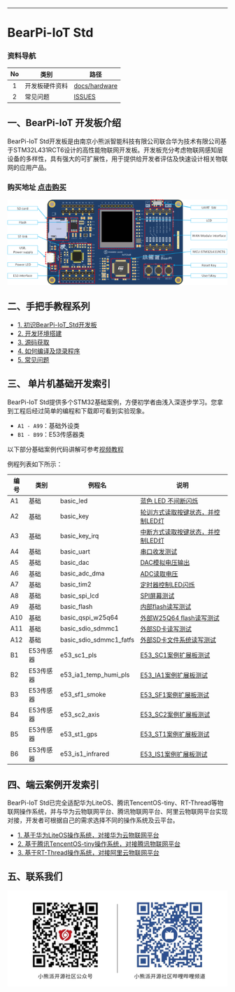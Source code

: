 
---
# BearPi-IoT Std
### 资料导航
| No | 类别 | 路径  |
| :----: | ---- |  ------------------------------------------------------------ |
| 1    | 开发板硬件资料 | [docs/hardware](/docs/hardware) |
| 2    | 常见问题 | [ISSUES](https://gitee.com/bearpi/bearpi-iot_std/issues) |



## 一、BearPi-IoT  开发板介绍

BearPi-IoT Std开发板是由南京小熊派智能科技有限公司联合华为技术有限公司基于STM32L431RCT6设计的高性能物联网开发板。开发板充分考虑物联网感知层设备的多样性，具有强大的可扩展性，用于提供给开发者评估及快速设计相关物联网的应用产品。

### 购买地址 [点击购买](https://item.taobao.com/item.htm?id=608002911209)

![](docs/figures/bearpi_iot_std_info.png)



## 二、手把手教程系列


- [1. 初识BearPi-IoT_Std开发板](docs/device-dev/初识BearPi-IoT_Std开发板.md)
- [2. 开发环境搭建](docs/device-dev/开发环境搭建.md)
- [3. 源码获取](docs/device-dev/源码获取.md)
- [4. 如何编译及烧录程序](docs/device-dev/编译代码及烧录.md)
- [5. 常见问题](docs/device-dev/常见问题.md)


## 三、 单片机基础开发索引
BearPi-IoT Std提供多个STM32基础案例，方便初学者由浅入深逐步学习。您拿到工程后经过简单的编程和下载即可看到实验现象。

* `A1 - A99`：基础外设类
* `B1 - B99`：E53传感器类

以下部分基础案例代码讲解可参考[视频教程](https://www.bilibili.com/video/BV1S5411x71A)

例程列表如下所示：

| 编号 | 类别   | 例程名           | 说明                                                         |
| ---- | ------ | ---------------- | ------------------------------------------------------------ |
| A1   | 基础   | basic_led        |   [蓝色 LED 不间断闪烁](/applications/A1_basic_led)  |
| A2   | 基础   | basic_key            |  [轮训方式读取按键状态，并控制LED灯](/applications/A2_basic_key)|
| A3   | 基础   | basic_key_irq            |   [中断方式读取按键状态，并控制LED灯](/applications/A3_basic_key_irq )|
| A4   | 基础   | basic_uart            |   [串口收发测试](/applications/A4_basic_uart)|
| A5   | 基础   | basic_dac             |   [DAC模拟电压输出](/applications/A5_basic_dac)|
| A6   | 基础   | basic_adc_dma           |    [ADC读取电压](/applications/A6_basic_adc_dma)|
| A7   | 基础   | basic_tim2        |   [定时器控制LED闪烁](/applications/A7_basic_tim2)|
| A8   | 基础   | basic_spi_lcd           |  [SPI屏幕测试](/applications/A8_basic_spi_lcd)|
| A9   | 基础   | basic_flash          |   [内部flash读写测试](/applications/A9_basic_flash)|
| A10   | 基础   | basic_qspi_w25q64          |   [外部W25Q64 flash读写测试](/applications/A10_basic_qspi_w25q64)|
| A11   | 基础   | basic_sdio_sdmmc1       |   [外部SD卡读写测试](/applications/A11_basic_sdio_sdmmc1)|
| A12   | 基础   | basic_sdio_sdmmc1_fatfs       |  [外部SD卡文件系统读写测试](/applications/A12_basic_sdio_sdmmc1_fatfs)|
| B1   | E53传感器   | e53_sc1_pls               | [E53_SC1案例扩展板测试](/applications/B1_e53_sc1_pls)|
| B2   | E53传感器   | e53_ia1_temp_humi_pls     | [E53_IA1案例扩展板测试](/applications/B2_e53_ia1_temp_humi_pls)|
| B3   | E53传感器   | e53_sf1_smoke             | [E53_SF1案例扩展板测试](/applications/B3_e53_sf1_smoke)|
| B4   | E53传感器   | e53_sc2_axis              | [E53_SC2案例扩展板测试](/applications/B4_e53_sc2_axis)|
| B5   | E53传感器   | e53_st1_gps               | [E53_ST1案例扩展板测试](/applications/B5_e53_st1_gps)|
| B6   | E53传感器   | e53_is1_infrared          | [E53_IS1案例扩展板测试](/applications/B6_e53_is1_infrared)|

## 四、端云案例开发索引

BearPi-IoT Std已完全适配华为LiteOS、腾讯TencentOS-tiny、RT-Thread等物联网操作系统，并与华为云物联网平台、腾讯物联网平台、阿里云物联网平台实现对接，开发者可根据自己的需求选择不同的操作系统及云平台。

- [1. 基于华为LiteOS操作系统，对接华为云物联网平台](https://gitee.com/bearpi/bearpi-iot_std_liteos)
- [2. 基于腾讯TencentOS-tiny操作系统，对接腾讯物联网平台](https://gitee.com/bearpi/bearpi-iot_std_tencentos-tiny)
- [3. 基于RT-Thread操作系统，对接阿里云物联网平台](https://gitee.com/bearpi/bearpi-iot_std_rt-thread)

## 五、联系我们

![](docs/figures/bearpi_club_wechat.jpg)

